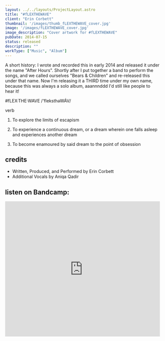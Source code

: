 ```yaml
---
layout: ../../layouts/ProjectLayout.astro
title: "#fLEXTHEWAVE"
client: "Erin Corbett"
thumbnail: '/images/thumb_fLEXTHEWAVE_cover.jpg'
image: '/images/fLEXTHEWAVE_cover.jpg'
image_description: "Cover artwork for #fLEXTHEWAVE"
pubDate: 2014-07-15
status: released
description: ""
workType: ["Music", "Album"]
---
```


A short history: I wrote and recorded this in early 2014 and released it under the name "After Hours". Shortly after I put together a band to perform the songs, and we called ourselves "Bears & Children" and re-released this under that name. Now I'm releasing it a THIRD time under my own name, because this was always a solo album, aaannnddd I'd still like people to hear it!

#fLEX·THE·WAVE
/'fleksthəWÁV/

verb
1. To explore the limits of escapism

2. To experience a continuous dream, or a dream wherein one falls asleep and experiences another dream

3. To become enamoured by said dream to the point of obsession

## credits

- Written, Produced, and Performed by Erin Corbett
- Additional Vocals by Aniqa Qadir

## listen on Bandcamp:

<iframe style="border: 0; width: 100%; height: 439px;" src="https://bandcamp.com/EmbeddedPlayer/album=3984688000/size=large/bgcol=333333/linkcol=e99708/artwork=none/transparent=true/" seamless><a href="https://erincorbett.bandcamp.com/album/flexthewave">#fLEXTHEWAVE by Erin Corbett</a></iframe>